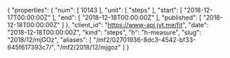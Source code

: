 {
  "properties": {
    "num": [
      10143
    ],
    "unit": [
      "steps"
    ],
    "start": [
      "2018-12-17T00:00:00Z"
    ],
    "end": [
      "2018-12-18T00:00:00Z"
    ],
    "published": [
      "2018-12-18T00:00:00Z"
    ]
  },
  "client_id": "https://www-api.jvt.me/fit",
  "date": "2018-12-18T00:00:00Z",
  "kind": "steps",
  "h": "h-measure",
  "slug": "2018/12/mjGOz",
  "aliases": [
    "/mf2/02701936-8dc3-4542-bf33-645f617393c7/",
    "/mf2/2018/12/mjgoz"
  ]
}
